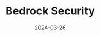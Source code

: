 ---  
layout: startup_page  
title: "Bedrock Security"  
id: "bedrock.security"  
permalink: "/bedrocksecuritybedrock.security03262024/"  
website: "https://bedrock.security/"  
funding_round: "Seed"  
funding_amount: "$10M"  
investors: "Greylock"  
about: "Bedrock Security provides a frictionless data security platform designed for the cloud and generative AI (GenAI) landscape. Its AI Reasoning Engine (AIR) automatically identifies and protects sensitive data without hindering business operations. The platform offers visibility, data detection and response (DDR), and risk surface minimization capabilities."  
markets: "Cybersecurity, Data Security, AI, Cloud Security, Cloud Management, Big Data, Data Governance, Information Technology, Security, Artificial Intelligence (AI)"  
hq: "Menlo Park, California, United States"  
founded_year: "2021"  
linkedin: "https://www.linkedin.com/company/bedrocksec"  
twitter: ""  
instagram: ""  
facebook: ""  
crunchbase: "https://www.crunchbase.com/organization/bedrock-security"  
pitchbook: "https://pitchbook.com/profiles/company/532504-63"  

date_display: "26-Mar-2024"  
date: "2024-03-26"

# SEO Optimization  
meta_title: "Bedrock Security - Seed Funding ($10M)"  
meta_description: "Bedrock Security, Bedrock Security provides a frictionless data security platform designed for the cloud and generative AI (GenAI) landscape. Its AI Reasoning Engine (A..."  
meta_keywords: "Bedrock Security, Cybersecurity, Data Security, AI, Cloud Security, Cloud Management, Big Data, Data Governance, Information Technology, Security, Artificial Intelligence (AI), Seed funding"  
canonical_url: "https://startup.projectstartups.com/bedrocksecuritybedrock.security03262024/"  
---